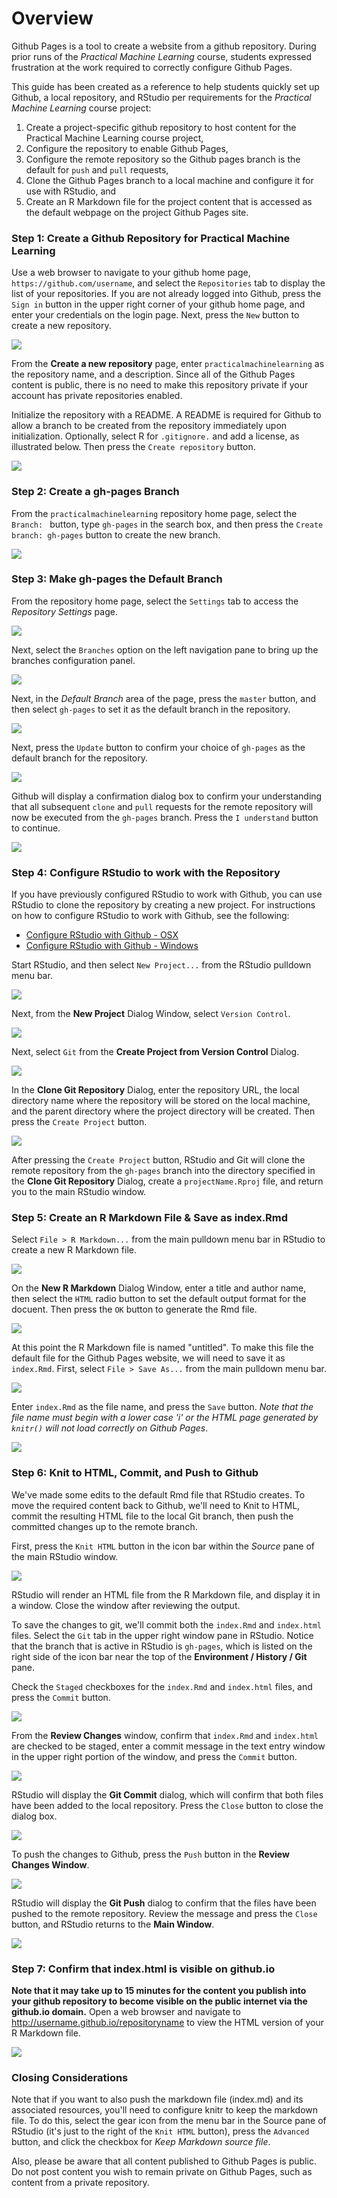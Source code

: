 # Overview
Github Pages is a tool to create a website from a github repository. During prior runs of the *Practical Machine Learning* course, students expressed frustration at the work required to correctly configure Github Pages.

This guide has been created as a reference to help students quickly set up Github, a local repository, and RStudio per requirements for the *Practical Machine Learning* course project:

1. Create a project-specific github repository to host content for the Practical Machine Learning course project,
2. Configure the repository to enable Github Pages,
3. Configure the remote repository so the Github pages branch is the default for `push` and `pull` requests,
4. Clone the Github Pages branch to a local machine and configure it for use with RStudio, and
5. Create an R Markdown file for the project content that is accessed as the default webpage on the project Github Pages site.

### Step 1: Create a Github Repository for Practical Machine Learning

Use a web browser to navigate to your github home page, `https://github.com/username`, and select the `Repositories` tab to display the list of your repositories. If you are not already logged into Github, press the `Sign in` button in the upper right corner of your github home page, and enter your credentials on the login page. Next, press the `New` button to create a new repository.

<img src="./images/gh-pages01.png">

From the **Create a new repository** page, enter `practicalmachinelearning` as the repository name, and a description. Since all of the Github Pages content is public, there is no need to make this repository private if your account has private repositories enabled.

Initialize the repository with a README. A README is required for Github to allow a branch to be created from the repository immediately upon initialization. Optionally, select R for `.gitignore.` and add a license, as illustrated below. Then press the `Create repository` button.

<img src="./images/gh-pages02.png">

### Step 2: Create a gh-pages Branch

From the `practicalmachinelearning` repository home page, select the `Branch: ` button, type `gh-pages` in the search box, and then press the `Create branch: gh-pages` button to create the new branch.

<img src="./images/gh-pages03.png">

### Step 3: Make gh-pages the Default Branch

From the repository home page, select the `Settings` tab to access the *Repository Settings* page.

<img src="./images/gh-pages04.png">

Next, select the `Branches` option on the left navigation pane to bring up the branches configuration panel.

<img src="./images/gh-pages05.png">

Next, in the *Default Branch* area of the page, press the `master` button, and then select `gh-pages` to set it as the default branch in the repository.

<img src="./images/gh-pages06.png">

Next, press the `Update` button to confirm your choice of `gh-pages` as the default branch for the repository.

<img src="./images/gh-pages07.png">

Github will display a confirmation dialog box to confirm your understanding that all subsequent `clone` and `pull` requests for the remote repository will now be executed from the `gh-pages` branch. Press the `I understand` button to continue.

<img src="./images/gh-pages08.png">

### Step 4: Configure RStudio to work with the Repository

If you have previously configured RStudio to work with Github, you can use RStudio to clone the repository by creating a new project. For instructions on how to configure RStudio to work with Github, see the following:

* [Configure RStudio with Github - OSX](https://github.com/lgreski/datasciencectacontent/blob/master/markdown/configureRStudioGitOSXVersion.md)
* [Configure RStudio with Github - Windows](https://github.com/lgreski/datasciencectacontent/blob/master/markdown/configureRStudioGitWindowsVersion.md)

Start RStudio, and then select `New Project...` from the RStudio pulldown menu bar.

<img src="./images/gh-pages09.png">

Next, from the **New Project** Dialog Window, select `Version Control`.

<img src="./images/gh-pages10.png">

Next, select `Git` from the **Create Project from Version Control** Dialog.

<img src="./images/gh-pages11.png">

In the **Clone Git Repository** Dialog, enter the repository URL, the local directory name where the repository will be stored on the local machine, and the parent directory where the project directory will be created. Then press the `Create Project` button.

<img src="./images/gh-pages12.png">

After pressing the `Create Project` button, RStudio and Git will clone the remote repository from the `gh-pages` branch into the directory specified in the **Clone Git Repository** Dialog, create a `projectName.Rproj` file, and return you to the main RStudio window.

### Step 5: Create an R Markdown File & Save as index.Rmd

Select `File > R Markdown...` from the main pulldown menu bar in RStudio to create a new R Markdown file.

<img src="./images/gh-pages13.png">

On the **New R Markdown** Dialog Window, enter a title and author name, then select the `HTML` radio button to set the default output format for the docuent. Then press the `OK` button to generate the Rmd file.

<img src="./images/gh-pages14.png">

At this point the R Markdown file is named "untitled". To make this file the default file for the Github Pages website, we will need to save it as `index.Rmd`. First, select `File > Save As...` from the main pulldown menu bar.

<img src="./images/gh-pages15.png">

Enter `index.Rmd` as the file name, and press the `Save` button. _Note that the file name must begin with a lower case 'i' or the HTML page generated by `knitr()` will not load correctly on Github Pages_.

<img src="./images/gh-pages16.png">

### Step 6: Knit to HTML, Commit, and Push to Github

We've made some edits to the default Rmd file that RStudio creates. To move the required content back to Github, we'll need to Knit to HTML, commit the resulting HTML file to the local Git branch, then push the committed changes up to the remote branch.

First, press the `Knit HTML` button in the icon bar within the *Source* pane of the main RStudio window.

<img src="./images/gh-pages17.png">

RStudio will render an HTML file from the R Markdown file, and display it in a window. Close the window after reviewing the output.

To save the changes to git, we'll commit both the `index.Rmd` and `index.html` files. Select the `Git` tab in the upper right window pane in RStudio. Notice that the branch that is active in RStudio is `gh-pages`, which is listed on the right side of the icon bar near the top of the **Environment / History / Git** pane.

Check the `Staged` checkboxes for the `index.Rmd` and `index.html` files, and press the `Commit` button.

<img src="./images/gh-pages18.png">

From the **Review Changes** window, confirm that `index.Rmd` and `index.html` are checked to be staged, enter a commit message in the text entry window in the upper right portion of the window, and press the `Commit` button.

<img src="./images/gh-pages19.png">

RStudio will display the **Git Commit** dialog, which will confirm that both files have been added to the local repository. Press the `Close` button to close the dialog box.

<img src="./images/gh-pages20.png">

To push the changes to Github, press the `Push` button in the **Review Changes Window**.

<img src="./images/gh-pages21.png">

RStudio will display the **Git Push** dialog to confirm that the files have been pushed to the remote repository. Review the message and press the `Close` button, and RStudio returns to the **Main Window**.

<img src="./images/gh-pages22.png">

### Step 7: Confirm that index.html is visible on github.io

<strong>Note that it may take up to 15 minutes for the content you publish into your github repository to become visible on the public internet via the github.io domain.</strong> Open a web browser and navigate to http://username.github.io/repositoryname to view the HTML version of your R Markdown file.

<img src="./images/gh-pages23.png">

### Closing Considerations

Note that if you want to also push the markdown file (index.md) and its associated resources, you'll need to configure knitr to keep the markdown file. To do this, select the gear icon from the menu bar in the Source pane of RStudio (it's just to the right of the `Knit HTML` button), press the `Advanced` button, and click the checkbox for *Keep Markdown source file*.  

Also, please be aware that all content published to Github Pages is public. Do not post content you wish to remain private on Github Pages, such as content from a private repository.
